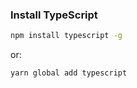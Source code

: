 ### Install TypeScript

```bash
npm install typescript -g
```
or:
```bash
yarn global add typescript
```
